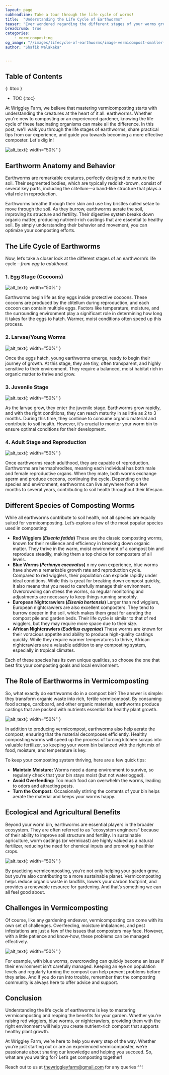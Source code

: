 ```yaml
---
layout: page
subheadline: Take a tour through the life cycle of worms!
title:  "Understanding the Life Cycle of Earthworms"
teaser: "Ever wondered regarding the different stages of your worms growth -- read on for more ^^!"
breadcrumb: true
categories:
    - vermicomposting
og_image: "//images/lifecycle-of-earthworms/image-vermicompost-smaller-image.png"
author: "Shafik Walakaka"


---
```


## **Table of Contents**
{: #toc }
*  TOC
{:toc}


At Wriggley Farm, we believe that mastering vermicomposting starts with understanding the creatures at the heart of it all: earthworms. Whether you're new to composting or an experienced gardener, knowing the life cycle of these fascinating organisms can make all the difference. In this post, we'll walk you through the life stages of earthworms, share practical tips from our experience, and guide you towards becoming a more effective composter. Let's dig in!


![alt_text](/images/lifecycle-of-earthworms/image1.png "image_tooltip"){: width="50%" }



## Earthworm Anatomy and Behavior

Earthworms are remarkable creatures, perfectly designed to nurture the soil. Their segmented bodies, which are typically reddish-brown, consist of several key parts, including the clitellum—a band-like structure that plays a vital role in reproduction.

Earthworms breathe through their skin and use tiny bristles called setae to move through the soil. As they burrow, earthworms aerate the soil, improving its structure and fertility. Their digestive system breaks down organic matter, producing nutrient-rich castings that are essential to healthy soil. By simply understanding their behavior and movement, you can optimize your composting efforts.


## The Life Cycle of Earthworms

Now, let’s take a closer look at the different stages of an earthworm’s life cycle—_from egg to adulthood_.


### 1. Egg Stage (Cocoons)


![alt_text](/images/lifecycle-of-earthworms/image2.png "image_tooltip"){: width="50%" }


Earthworms begin life as tiny eggs inside protective cocoons. These cocoons are produced by the clitellum during reproduction, and each cocoon can contain multiple eggs. Factors like temperature, moisture, and the surrounding environment play a significant role in determining how long it takes for the eggs to hatch. Warmer, moist conditions often speed up this process.


### 2. Larvae/Young Worms


![alt_text](/images/lifecycle-of-earthworms/image3.png "image_tooltip"){: width="50%" }


Once the eggs hatch, young earthworms emerge, ready to begin their journey of growth. At this stage, they are tiny, often transparent, and highly sensitive to their environment. They require a balanced, moist habitat rich in organic matter to thrive and grow.


### 3. Juvenile Stage


![alt_text](/images/lifecycle-of-earthworms/image4.png "image_tooltip"){: width="50%" }


As the larvae grow, they enter the juvenile stage. Earthworms grow rapidly, and with the right conditions, they can reach maturity in as little as 2 to 3 months. During this time, they continue to consume organic material and contribute to soil health. However, it's crucial to monitor your worm bin to ensure optimal conditions for their development.


### 4. Adult Stage and Reproduction


![alt_text](/images/lifecycle-of-earthworms/image5.png "image_tooltip"){: width="50%" }


Once earthworms reach adulthood, they are capable of reproduction. Earthworms are hermaphrodites, meaning each individual has both male and female reproductive organs. When they mate, both worms exchange sperm and produce cocoons, continuing the cycle. Depending on the species and environment, earthworms can live anywhere from a few months to several years, contributing to soil health throughout their lifespan.


## Different Species of Composting Worms

While all earthworms contribute to soil health, not all species are equally suited for vermicomposting. Let’s explore a few of the most popular species used in composting:



* **Red Wigglers (_Eisenia fetida_)**
These are the classic composting worms, known for their resilience and efficiency in breaking down organic matter. They thrive in the warm, moist environment of a compost bin and reproduce steadily, making them a top choice for composters of all levels.
* **Blue Worms (_Perionyx excavatus_)**
n my own experience, blue worms have shown a remarkable growth rate and reproduction cycle. Compared to red wigglers, their population can explode rapidly under ideal conditions. While this is great for breaking down compost quickly, it also means that you need to carefully manage their environment. Overcrowding can stress the worms, so regular monitoring and adjustments are necessary to keep things running smoothly.
* **European Nightcrawlers (_Eisenia hortensis_)**
Larger than red wigglers, European nightcrawlers are also excellent composters. They tend to burrow deeper in the soil, which makes them great for aerating the compost pile and garden beds. Their life cycle is similar to that of red wigglers, but they may require more space due to their size.
* **African Nightcrawlers (_Eudrilus eugeniae_)**
These worms are known for their voracious appetite and ability to produce high-quality castings quickly. While they require warmer temperatures to thrive, African nightcrawlers are a valuable addition to any composting system, especially in tropical climates.

Each of these species has its own unique qualities, so choose the one that best fits your composting goals and local environment.


## The Role of Earthworms in Vermicomposting

So, what exactly do earthworms do in a compost bin? The answer is simple: they transform organic waste into rich, fertile vermicompost. By consuming food scraps, cardboard, and other organic materials, earthworms produce castings that are packed with nutrients essential for healthy plant growth.


![alt_text](/images/lifecycle-of-earthworms/image6.png "image_tooltip"){: width="50%" }


In addition to producing vermicompost, earthworms also help aerate the compost, ensuring that the material decomposes efficiently. Healthy composting worms will speed up the process of turning kitchen scraps into valuable fertilizer, so keeping your worm bin balanced with the right mix of food, moisture, and temperature is key.

To keep your composting system thriving, here are a few quick tips:



* **Maintain Moisture:** Worms need a damp environment to survive, so regularly check that your bin stays moist (but not waterlogged).
* **Avoid Overfeeding:** Too much food can overwhelm the worms, leading to odors and attracting pests.
* **Turn the Compost:** Occasionally stirring the contents of your bin helps aerate the material and keeps your worms happy.


## Ecological and Agricultural Benefits

Beyond your worm bin, earthworms are essential players in the broader ecosystem. They are often referred to as "ecosystem engineers" because of their ability to improve soil structure and fertility. In sustainable agriculture, worm castings (or vermicast) are highly valued as a natural fertilizer, reducing the need for chemical inputs and promoting healthier crops.


![alt_text](/images/lifecycle-of-earthworms/image7.png "image_tooltip"){: width="50%" }


By practicing vermicomposting, you’re not only helping your garden grow, but you’re also contributing to a more sustainable planet. Vermicomposting helps reduce organic waste in landfills, lowers your carbon footprint, and provides a renewable resource for gardening. And that’s something we can all feel good about.


## Challenges in Vermicomposting

Of course, like any gardening endeavor, vermicomposting can come with its own set of challenges. Overfeeding, moisture imbalances, and pest infestations are just a few of the issues that composters may face. However, with a little patience and know-how, these problems can be managed effectively.


![alt_text](/images/lifecycle-of-earthworms/image8.png "image_tooltip"){: width="50%" }


For example, with blue worms, overcrowding can quickly become an issue if their environment isn’t carefully managed. Keeping an eye on population levels and regularly turning the compost can help prevent problems before they arise. And if you do run into trouble, remember that the composting community is always here to offer advice and support.


## Conclusion

Understanding the life cycle of earthworms is key to mastering vermicomposting and reaping the benefits for your garden. Whether you’re raising red wigglers, blue worms, or nightcrawlers, providing them with the right environment will help you create nutrient-rich compost that supports healthy plant growth.

At Wriggley Farm, we’re here to help you every step of the way. Whether you’re just starting out or are an experienced vermicomposter, we’re passionate about sharing our knowledge and helping you succeed. So, what are you waiting for? Let’s get composting together!

Reach out to us at [thewriggleyfarm@gmail.com](mailto:thewriggleyfarm@gmail.com) for any queries ^^!
